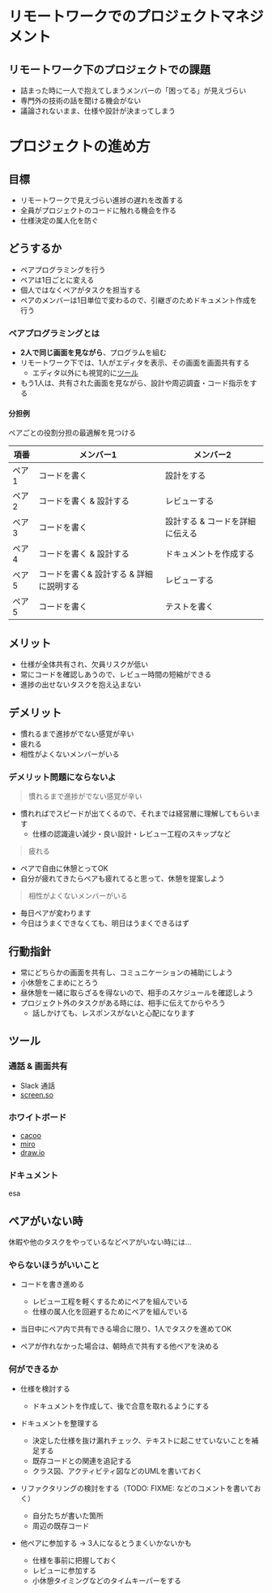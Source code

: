 # リモートワークでのプロジェクトマネジメント

## リモートワーク下のプロジェクトでの課題
- 詰まった時に一人で抱えてしまうメンバーの「困ってる」が見えづらい
- 専門外の技術の話を聞ける機会がない
- 議論されないまま、仕様や設計が決まってしまう

# プロジェクトの進め方
## 目標
- リモートワークで見えづらい進捗の遅れを改善する
- 全員がプロジェクトのコードに触れる機会を作る
- 仕様決定の属人化を防ぐ

## どうするか
- ペアプログラミングを行う
- ペアは1日ごとに変える
- 個人ではなくペアがタスクを担当する
- ペアのメンバーは1日単位で変わるので、引継ぎのためドキュメント作成を行う

### ペアプログラミングとは
- **2人で同じ画面を見ながら**、プログラムを組む
- リモートワーク下では、1人がエディタを表示、その画面を画面共有する
  - エディタ以外にも視覚的に[ツール](#ツール)
- もう1人は、共有された画面を見ながら、設計や周辺調査・コード指示をする

#### 分担例
ペアごとの役割分担の最適解を見つける

| 項番 | メンバー1 | メンバー2 |
| -------- | -------- | -------- |
| ペア1 | コードを書く |  設計をする |
| ペア2 | コードを書く & 設計する | レビューする |
| ペア3 | コードを書く | 設計する & コードを詳細に伝える |
| ペア4 | コードを書く & 設計する | ドキュメントを作成する |
| ペア5 | コードを書く& 設計する &  詳細に説明する | レビューする |
| ペア5 | コードを書く | テストを書く |


## メリット
- 仕様が全体共有され、欠員リスクが低い
- 常にコードを確認しあうので、レビュー時間の短縮ができる
- 進捗の出せないタスクを抱え込まない

## デメリット
- 慣れるまで進捗がでない感覚が辛い
- 疲れる
- 相性がよくないメンバーがいる

### デメリット問題にならないよ
> 慣れるまで進捗がでない感覚が辛い

- 慣れればでスピードが出てくるので、それまでは経営層に理解してもらいます
  - 仕様の認識違い減少・良い設計・レビュー工程のスキップなど

> 疲れる

- ペアで自由に休憩とってOK
- 自分が疲れてきたらペアも疲れてると思って、休憩を提案しよう

> 相性がよくないメンバーがいる

- 毎日ペアが変わります
- 今日はうまくできなくても、明日はうまくできるはず

## 行動指針
- 常にどちらかの画面を共有し、コミュニケーションの補助にしよう
- 小休憩をこまめにとろう
- 昼休憩を一緒に取らざるを得ないので、相手のスケジュールを確認しよう
- プロジェクト外のタスクがある時には、相手に伝えてからやろう
  - 話しかけても、レスポンスがないと心配になります

## ツール

### 通話 & 画面共有
- Slack 通話
- [screen.so](https://screen.so/)

### ホワイトボード
- [cacoo](https://cacoo.com/)
- [miro](https://miro.com/welcomeonboard/rIDd0S7Tj10y06yOhriIhlJrzwNwQNHpyyYaVfakpapTz0UiPZvzgzyNRaQQBgFR)
- [draw.io](https://www.draw.io/)

### ドキュメント
esa

## ペアがいない時
休暇や他のタスクをやっているなどペアがいない時には…

### やらないほうがいいこと
- コードを書き進める
  - レビュー工程を軽くするためにペアを組んでいる
  - 仕様の属人化を回避するためにペアを組んでいる

-  当日中にペア内で共有できる場合に限り、1人でタスクを進めてOK
  - ペアが作れなかった場合は、朝時点で共有する他ペアを決める

### 何ができるか
- 仕様を検討する
  - ドキュメントを作成して、後で合意を取れるようにする

- ドキュメントを整理する
  - 決定した仕様を抜け漏れチェック、テキストに起こせていないことを補足する
  - 既存コードとの関連を追記する
  - クラス図、アクティビティ図などのUMLを書いておく

- リファクタリングの検討をする（TODO: FIXME: などのコメントを書いておく）
  - 自分たちが書いた箇所
  - 周辺の既存コード

- 他ペアに参加する -> 3人になるとうまくいかないかも
  - 仕様を事前に把握しておく
  - レビューに参加する
  - 小休憩タイミングなどのタイムキーパーをする
